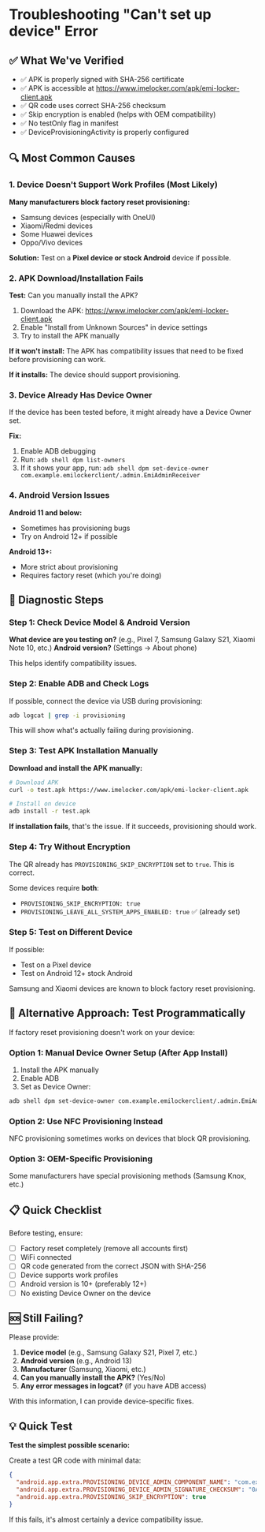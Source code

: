 # Troubleshooting "Can't set up device" Error

## ✅ What We've Verified

- ✅ APK is properly signed with SHA-256 certificate
- ✅ APK is accessible at https://www.imelocker.com/apk/emi-locker-client.apk
- ✅ QR code uses correct SHA-256 checksum
- ✅ Skip encryption is enabled (helps with OEM compatibility)
- ✅ No testOnly flag in manifest
- ✅ DeviceProvisioningActivity is properly configured

## 🔍 Most Common Causes

### 1. Device Doesn't Support Work Profiles (Most Likely)

**Many manufacturers block factory reset provisioning:**
- Samsung devices (especially with OneUI)
- Xiaomi/Redmi devices
- Some Huawei devices
- Oppo/Vivo devices

**Solution:** Test on a **Pixel device or stock Android** device if possible.

### 2. APK Download/Installation Fails

**Test:** Can you manually install the APK?

1. Download the APK: https://www.imelocker.com/apk/emi-locker-client.apk
2. Enable "Install from Unknown Sources" in device settings
3. Try to install the APK manually

**If it won't install:** The APK has compatibility issues that need to be fixed before provisioning can work.

**If it installs:** The device should support provisioning.

### 3. Device Already Has Device Owner

If the device has been tested before, it might already have a Device Owner set.

**Fix:** 
1. Enable ADB debugging
2. Run: `adb shell dpm list-owners`
3. If it shows your app, run: `adb shell dpm set-device-owner com.example.emilockerclient/.admin.EmiAdminReceiver`

### 4. Android Version Issues

**Android 11 and below:**
- Sometimes has provisioning bugs
- Try on Android 12+ if possible

**Android 13+:**
- More strict about provisioning
- Requires factory reset (which you're doing)

## 🧪 Diagnostic Steps

### Step 1: Check Device Model & Android Version

**What device are you testing on?** (e.g., Pixel 7, Samsung Galaxy S21, Xiaomi Note 10, etc.)
**Android version?** (Settings → About phone)

This helps identify compatibility issues.

### Step 2: Enable ADB and Check Logs

If possible, connect the device via USB during provisioning:

```bash
adb logcat | grep -i provisioning
```

This will show what's actually failing during provisioning.

### Step 3: Test APK Installation Manually

**Download and install the APK manually:**
```bash
# Download APK
curl -o test.apk https://www.imelocker.com/apk/emi-locker-client.apk

# Install on device
adb install -r test.apk
```

**If installation fails**, that's the issue. If it succeeds, provisioning should work.

### Step 4: Try Without Encryption

The QR already has `PROVISIONING_SKIP_ENCRYPTION` set to `true`. This is correct.

Some devices require **both**:
- `PROVISIONING_SKIP_ENCRYPTION: true`
- `PROVISIONING_LEAVE_ALL_SYSTEM_APPS_ENABLED: true` ✅ (already set)

### Step 5: Test on Different Device

If possible:
- Test on a Pixel device
- Test on Android 12+ stock Android

Samsung and Xiaomi devices are known to block factory reset provisioning.

## 🔧 Alternative Approach: Test Programmatically

If factory reset provisioning doesn't work on your device:

### Option 1: Manual Device Owner Setup (After App Install)

1. Install the APK manually
2. Enable ADB
3. Set as Device Owner:
```bash
adb shell dpm set-device-owner com.example.emilockerclient/.admin.EmiAdminReceiver
```

### Option 2: Use NFC Provisioning Instead

NFC provisioning sometimes works on devices that block QR provisioning.

### Option 3: OEM-Specific Provisioning

Some manufacturers have special provisioning methods (Samsung Knox, etc.)

## 📋 Quick Checklist

Before testing, ensure:
- [ ] Factory reset completely (remove all accounts first)
- [ ] WiFi connected
- [ ] QR code generated from the correct JSON with SHA-256
- [ ] Device supports work profiles
- [ ] Android version is 10+ (preferably 12+)
- [ ] No existing Device Owner on the device

## 🆘 Still Failing?

Please provide:
1. **Device model** (e.g., Samsung Galaxy S21, Pixel 7, etc.)
2. **Android version** (e.g., Android 13)
3. **Manufacturer** (Samsung, Xiaomi, etc.)
4. **Can you manually install the APK?** (Yes/No)
5. **Any error messages in logcat?** (if you have ADB access)

With this information, I can provide device-specific fixes.

## 💡 Quick Test

**Test the simplest possible scenario:**

Create a test QR code with minimal data:

```json
{
  "android.app.extra.PROVISIONING_DEVICE_ADMIN_COMPONENT_NAME": "com.example.emilockerclient/.admin.EmiAdminReceiver",
  "android.app.extra.PROVISIONING_DEVICE_ADMIN_SIGNATURE_CHECKSUM": "0A:7D:81:7E:E5:CC:16:DA:41:ED:BB:A8:7A:91:72:64:1C:F0:28:1D:F9:23:CD:E8:11:C0:E1:07:6B:FD:29:D8",
  "android.app.extra.PROVISIONING_SKIP_ENCRYPTION": true
}
```

If this fails, it's almost certainly a device compatibility issue.

